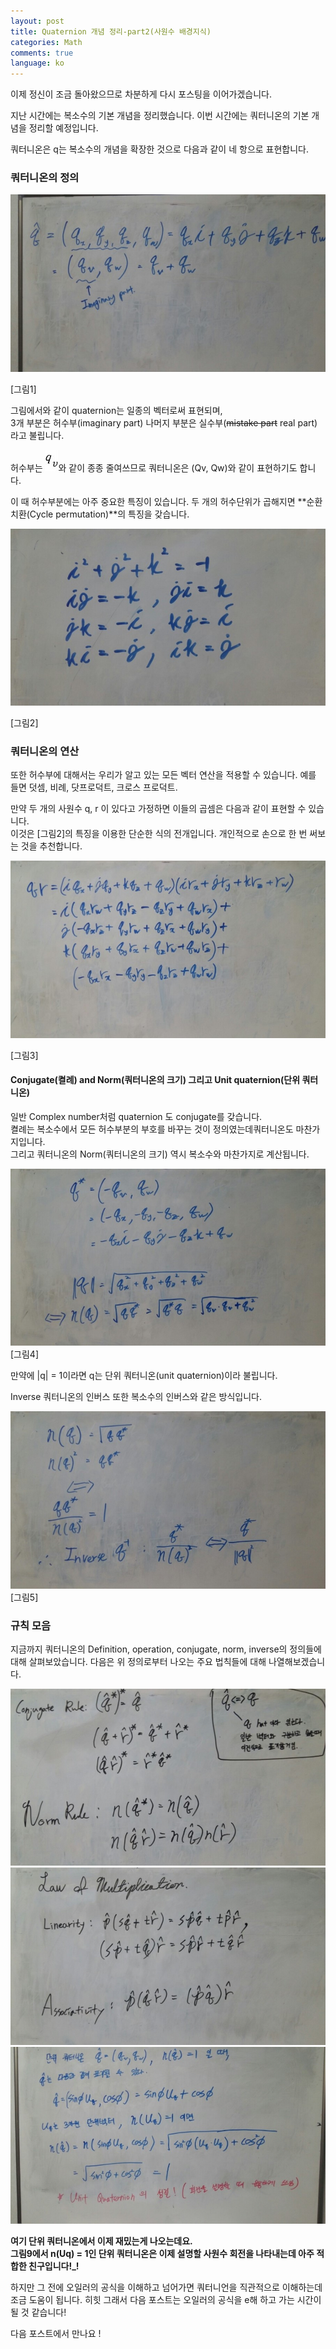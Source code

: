 ```yaml
---
layout: post
title: Quaternion 개념 정리-part2(사원수 배경지식)
categories: Math
comments: true
language: ko
---
```


이제 정신이 조금 돌아왔으므로 차분하게 다시 포스팅을 이어가겠습니다.

지난 시간에는 복소수의 기본 개념을 정리했습니다.
이번 시간에는 쿼터니온의 기본 개념을 정리할 예정입니다.

쿼터니온은 q는 복소수의 개념을 확장한 것으로 다음과 같이 네 항으로 표현합니다.

### 쿼터니온의 정의

![](/assets/img/QuaternionPart2/quaternion_2.jpg)

[그림1]


그림에서와 같이 quaternion는 일종의 벡터로써 표현되며,   
3개 부분은 허수부(imaginary part) 나머지 부분은 실수부(~~mistake part~~ real part)라고 불립니다.


허수부는 ![](/assets/img/QuaternionPart2/qv.jpg)와 같이 종종 줄여쓰므로 쿼터니온은 (Qv, Qw)와 같이 표현하기도 합니다.

이 때 허수부분에는 아주 중요한 특징이 있습니다. 두 개의 허수단위가 곱해지면 **순환치환(Cycle permutation)**의 특징을 갖습니다.


![](/assets/img/QuaternionPart2/quaternion_3.jpg)

[그림2]

### 쿼터니온의 연산

또한 허수부에 대해서는 우리가 알고 있는 모든 벡터 연산을 적용할 수 있습니다. 예를 들면 덧셈, 비례, 닷프로덕트, 크로스 프로덕트.


만약 두 개의 사원수 q, r 이 있다고 가정하면 이들의 곱셈은 다음과 같이 표현할 수 있습니다.  
이것은 [그림2]의 특징을 이용한 단순한 식의 전개입니다. 개인적으로 손으로 한 번 써보는 것을 추천합니다.


![](/assets/img/QuaternionPart2/quaternion_4.jpg)

[그림3]

#### Conjugate(켤례) and Norm(쿼터니온의 크기) 그리고 Unit quaternion(단위 쿼터니온)

​일반 Complex number처럼 quaternion 도 conjugate를 갖습니다.  
켤례는 복소수에서 모든 허수부분의 부호를 바꾸는 것이 정의였는데 ​쿼터니온도 마찬가지입니다.  
그리고 쿼터니온의 Norm(쿼터니온의 크기) 역시 복소수와 마찬가지로 계산됩니다.

![](/assets/img/QuaternionPart2/quaternion_5.jpg)
[그림4]


만약에 |q| = 1이라면 q는 단위 쿼터니온(unit quaternion)이라 불립니다.

Inverse
쿼터니온의 인버스 또한 복소수의 인버스와 같은 방식입니다.

![](/assets/img/QuaternionPart2/quaternion_6.jpg)
[그림5]

### 규칙 모음

지금까지 쿼터니온의 Definition, operation, conjugate, norm, inverse의 정의들에 대해 살펴보았습니다.
다음은 위 정의로부터 나오는 주요 법칙들에 대해 나열해보겠습니다.

![](/assets/img/QuaternionPart2/quaternion_8.jpg)
![](/assets/img/QuaternionPart2/quaternion_9.jpg)
![](/assets/img/QuaternionPart2/quaternion_10.jpg)


**여기 단위 쿼터니온에서 이제 재밌는게 나오는데요.  
그림9에서 n(Uq) = 1인 단위 쿼터니온은 이제 설명할 사원수 회전을 나타내는데 아주 적합한 친구입니다!_!**

하지만 그 전에 오일러의 공식을 이해하고 넘어가면 쿼터니언을 직관적으로 이해하는데 조금 도움이 됩니다. 히힛
그래서 다음 포스트는 오일러의 공식을 e해 하고 가는 시간이 될 것 같습니다!


다음 포스트에서 만나요 !